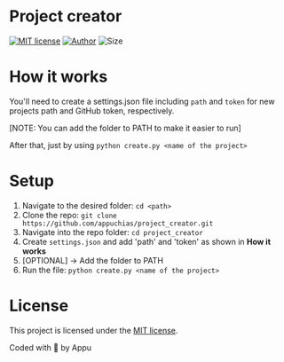 # Project creator
[![MIT license](https://img.shields.io/github/license/appuchias/project_creator?style=flat-square)](https://github.com/appuchias/project_creator/blob/master/LICENSE)
[![Author](https://img.shields.io/badge/Project%20by-Appu-9cf?style=flat-square)](https://github.com/appuchias)
![Size](https://img.shields.io/github/repo-size/appuchias/project_creator?color=orange&style=flat-square)

# How it works
You'll need to create a settings.json file including `path` and `token` for new projects path and GitHub token, respectively.

[NOTE: You can add the folder to PATH to make it easier to run]

After that, just by using `python create.py <name of the project>`

# Setup
1. Navigate to the desired folder: `cd <path>`
1. Clone the repo: `git clone https://github.com/appuchias/project_creator.git`
1. Navigate into the repo folder: `cd project_creator`
1. Create `settings.json` and add 'path' and 'token' as shown in **How it works**
1. [OPTIONAL] -> Add the folder to PATH
1. Run the file: `python create.py <name of the project>`

# License
This project is licensed under the [MIT license](https://github.com/appuchias/project_creator/blob/master/LICENSE).

Coded with 🖤 by Appu
